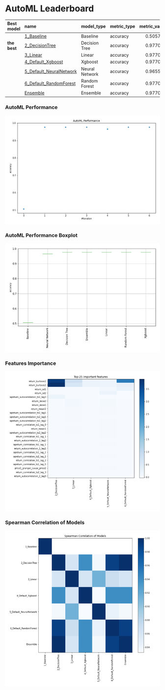 # AutoML Leaderboard

| Best model   | name                                                         | model_type     | metric_type   |   metric_value |   train_time |
|:-------------|:-------------------------------------------------------------|:---------------|:--------------|---------------:|-------------:|
|              | [1_Baseline](1_Baseline/README.md)                           | Baseline       | accuracy      |       0.505747 |         3.24 |
| **the best** | [2_DecisionTree](2_DecisionTree/README.md)                   | Decision Tree  | accuracy      |       0.977011 |         8.48 |
|              | [3_Linear](3_Linear/README.md)                               | Linear         | accuracy      |       0.977011 |         7.27 |
|              | [4_Default_Xgboost](4_Default_Xgboost/README.md)             | Xgboost        | accuracy      |       0.977011 |         8.81 |
|              | [5_Default_NeuralNetwork](5_Default_NeuralNetwork/README.md) | Neural Network | accuracy      |       0.965517 |         4.32 |
|              | [6_Default_RandomForest](6_Default_RandomForest/README.md)   | Random Forest  | accuracy      |       0.977011 |        10.69 |
|              | [Ensemble](Ensemble/README.md)                               | Ensemble       | accuracy      |       0.977011 |         0.18 |

### AutoML Performance
![AutoML Performance](ldb_performance.png)

### AutoML Performance Boxplot
![AutoML Performance Boxplot](ldb_performance_boxplot.png)

### Features Importance
![features importance across models](features_heatmap.png)



### Spearman Correlation of Models
![models spearman correlation](correlation_heatmap.png)

